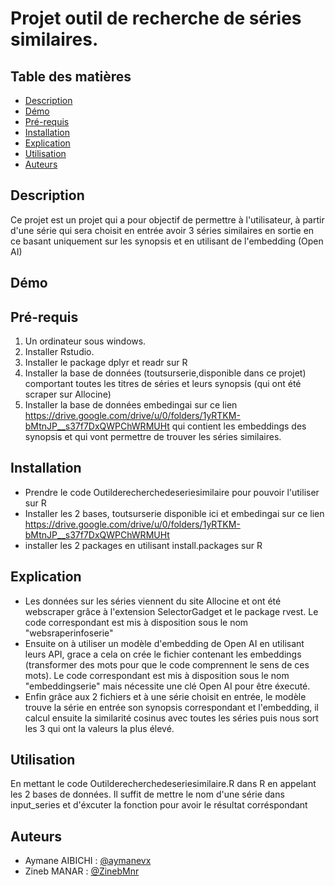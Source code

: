# Projet outil de recherche de séries similaires.
## Table des matières

- [Description](#description)
- [Démo](#démo)
- [Pré-requis](#pré-requis)
- [Installation](#installation)
- [Explication](#explication)
- [Utilisation](#utilisation)
- [Auteurs](#auteurs)

## Description

Ce projet est un projet qui a pour objectif de permettre à l'utilisateur, à partir d'une série qui sera choisit en entrée avoir 3 séries similaires en sortie en ce basant uniquement sur les synopsis et en utilisant de l'embedding (Open AI)

## Démo 




## Pré-requis
1. Un ordinateur sous windows.
2. Installer Rstudio.
3. Installer le package dplyr et readr sur R
4. Installer la base de données (toutsurserie,disponible dans ce projet) comportant toutes les titres de séries et leurs synopsis (qui ont été scraper sur Allocine)
5. Installer la base de données embedingai sur ce lien https://drive.google.com/drive/u/0/folders/1yRTKM-bMtnJP__s37f7DxQWPChWRMUHt qui contient les embeddings des synopsis et qui vont permettre de trouver les séries similaires.

## Installation
- Prendre le code Outilderecherchedeseriesimilaire pour pouvoir l'utiliser sur R
- Installer les 2 bases, toutsurserie disponible ici et embedingai sur ce lien https://drive.google.com/drive/u/0/folders/1yRTKM-bMtnJP__s37f7DxQWPChWRMUHt
- installer les 2 packages en utilisant install.packages sur R

## Explication
- Les données sur les séries viennent du site Allocine et ont été webscraper grâce à l'extension SelectorGadget et le package rvest. Le code correspondant est mis à disposition sous le nom "websraperinfoserie"
- Ensuite on à utiliser un modèle d'embedding de Open AI en utilisant leurs API, grace a cela on crée le fichier contenant les embeddings (transformer des mots pour que le code comprennent le sens de ces mots). Le code correspondant est mis à disposition sous le nom "embeddingserie" mais nécessite une clé Open AI pour être éxecuté.
- Enfin grâce aux 2 fichiers et à une série choisit en entrée, le modèle trouve la série en entrée son synopsis correspondant et l'embedding, il calcul ensuite la similarité cosinus avec toutes les séries puis nous sort les 3 qui ont la valeurs la plus élevé.

## Utilisation
En mettant le code Outilderecherchedeseriesimilaire.R dans R en appelant les 2 bases de données. Il suffit de mettre le nom d'une série dans input_series et d'éxcuter la fonction pour avoir le résultat corréspondant

## Auteurs 
- Aymane AIBICHI : [@aymanevx](https://github.com/aymanevx)
- Zineb MANAR : [@ZinebMnr](https://github.com/ZinebMnr)
  



